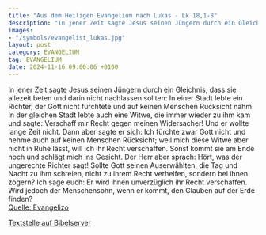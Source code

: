 ```yaml
---
title: "Aus dem Heiligen Evangelium nach Lukas - Lk 18,1-8"
description: "In jener Zeit sagte Jesus seinen Jüngern durch ein Gleichnis, dass sie allezeit beten und darin nicht nachlassen sollten: In einer Stadt lebte ein Richter, der Gott nicht fürchtete und auf keinen Menschen Rücksicht nahm. In der gleichen Stadt lebte auch eine Witwe, die immer wied...."
images:
- "/symbols/evangelist_lukas.jpg"
layout: post
category: EVANGELIUM
tag: EVANGELIUM
date: 2024-11-16 09:00:06 +0100
---
```

In jener Zeit sagte Jesus seinen Jüngern durch ein Gleichnis, dass sie allezeit beten und darin nicht nachlassen sollten:
In einer Stadt lebte ein Richter, der Gott nicht fürchtete und auf keinen Menschen Rücksicht nahm.
In der gleichen Stadt lebte auch eine Witwe, die immer wieder zu ihm kam und sagte: Verschaff mir Recht gegen meinen Widersacher!
Und er wollte lange Zeit nicht.<!--more--> Dann aber sagte er sich: Ich fürchte zwar Gott nicht und nehme auch auf keinen Menschen Rücksicht;
weil mich diese Witwe aber nicht in Ruhe lässt, will ich ihr Recht verschaffen. Sonst kommt sie am Ende noch und schlägt mich ins Gesicht.
Der Herr aber sprach: Hört, was der ungerechte Richter sagt!
Sollte Gott seinen Auserwählten, die Tag und Nacht zu ihm schreien, nicht zu ihrem Recht verhelfen, sondern bei ihnen zögern?
Ich sage euch: Er wird ihnen unverzüglich ihr Recht verschaffen. Wird jedoch der Menschensohn, wenn er kommt, den Glauben auf der Erde finden?<br>
[Quelle: Evangelizo](https://evangeliumtagfuertag.org/DE/gospel)

[Textstelle auf Bibelserver](https://www.bibleserver.com/EU/Lukas18,1-8)
